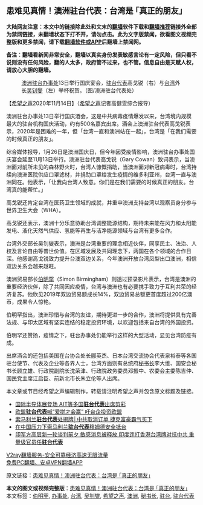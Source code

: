  <h2>患难见真情！澳洲驻台代表：台湾是 ｢真正的朋友｣</h2> <p class="notice"><b>大陆网友注意：本文中的链接除此处和文末的<a href="https://github.com/bannedbook/fanqiang" >翻墙</a>软件下载和<a href="https://github.com/killgcd/justmysocks/blob/master/README.md">翻墙推荐</a>链接外全部为禁网链接，未翻墙状态下打不开，请勿点击。此为文字版禁闻，欲看图文视频完整版和更多禁闻，请下载<a href="https://github.com/bannedbook/fanqiang">翻墙软件或APP</a>后翻墙上禁闻网。</p><p>备注：翻墙看新闻非常安全，翻墙以真实身份发表敏感言论有一定风险，但只看不说则没有任何风险，翻的人太多，政府管不过来，也不管。信息自由是天赋人权，请放心大胆的翻墙。</b></p>  <div class="entry"> <figure><figcaption><a href="https://www.bannedbook.org/bnews/tag/%e6%be%b3%e6%b4%b2/" class="st_tag internal_tag" rel="tag" title="标签 澳洲 下的日志">澳洲</a><a href="https://www.bannedbook.org/bnews/tag/%E9%A9%BB%E5%8F%B0/" class="st_tag internal_tag" rel="tag" title="标签 驻台 下的日志">驻台</a><a href="https://www.bannedbook.org/bnews/tag/%E5%8A%9E%E4%BA%8B%E5%A4%84/" class="st_tag internal_tag" rel="tag" title="标签 办事处 下的日志">办事处</a>13日举行国庆宴会，<a href="https://www.bannedbook.org/bnews/tag/%E9%A9%BB%E5%8F%B0%E4%BB%A3%E8%A1%A8/" class="st_tag internal_tag" rel="tag" title="标签 驻台代表 下的日志">驻台代表</a>高戈锐（右）与<a href="https://www.bannedbook.org/bnews/tag/%e5%8f%b0%e6%b9%be/" class="st_tag internal_tag" rel="tag" title="标签 台湾 下的日志">台湾</a>外长<a href="https://www.bannedbook.org/bnews/tag/%E5%90%B4%E9%92%8A%E7%87%AE/" class="st_tag internal_tag" rel="tag" title="标签 吴钊燮 下的日志">吴钊燮</a>（左）举杯祝贺。（图/澳洲驻台代表处）</figcaption></figure> <p>【<span class='wp_keywordlink_affiliate'><a href="https://www.soundofhope.org" title="希望之声" target="_blank">希望之声</a></span>2020年11月14日】（<a href="https://www.bannedbook.org/bnews/tag/%e5%b8%8c%e6%9c%9b%e4%b9%8b%e5%a3%b0/" class="st_tag internal_tag" rel="tag" title="标签 希望之声 下的日志">希望之声</a>记者高健雯综合报导）</p> <p>澳洲驻台办事处13日举行国庆酒会，这是中共病毒疫情爆发以来，台湾境内规模最大的驻台机构国庆活动，约有500名嘉宾出席。酒会上澳洲驻台代表高戈锐表示，2020年是困难的一年，但「台湾一直和澳洲站在一起」，台湾是「在我们需要的时候真正的朋友」。</p> <p>综合媒体报导，1月26日是澳洲国庆日，但今年因受疫情影响，澳洲驻台办事处国庆宴会延至11月13日举行。澳洲驻台代表高戈锐（Gary Cowan）致词表示，当澳洲面对前所未见的森林野火时，台湾人慷慨捐助，当澳洲面对新冠病毒时，台湾持续向澳洲医院供应口罩滤材，并捐助口罩给发生疫情的维多利亚州，台湾一直与澳洲同在。他表示，「让我向台湾人致意。你们是在我们需要的时候真正的朋友。台湾真的能帮忙。」</p> <p>高戈锐还肯定台湾在医药卫生领域的成就，并重申澳洲支持台湾以观察员身分参与世界卫生大会（WHA）。</p>  <p>高戈锐还表示，澳洲十分乐意协助台湾调整能源结构，期待未来能在风力和太阳能发电、液化天然气供应、氢能等再生与洁净能源领域与台湾有更多合作。</p> <p>台湾外交部长吴钊燮表示，澳洲是台湾重要的理念相近伙伴，同享民主、法治、人权及言论自由等普世价值。在区域发展及共同理念下，两国在各个领域的合作日深。他感谢高戈锐致力提升台澳双边关系，今年澳洲开放台湾凤梨出口澳洲，相信双边关系会越来越旺。</p> <p>澳洲贸易部长<a href="https://www.bannedbook.org/bnews/tag/%E4%BC%AF%E6%98%8E%E7%BD%95/" class="st_tag internal_tag" rel="tag" title="标签 伯明罕 下的日志">伯明罕</a>（Simon Birmingham）则透过预录影片表示，台湾是澳洲的重要经济伙伴，除了共同因应疫情，台湾与澳洲也有必要携手致力于互利共荣的经济复苏。他欣见2019年双边贸易额成长14%，双边贸易总额更首度超过200亿澳币，成果令人惊艳。</p> <p>伯明罕指出，澳洲珍惜与台湾的友谊，期待更进一步的合作，澳洲将提供具有完善法规、与印太区域有坚实连结的稳定投资环境，以欢迎包括来自台湾的外国投资。</p>  <p>伯明罕还赞扬，疫情之下，驻台办事处仍能举行这样的大型活动，显见台湾防疫有成。</p> <p>出席酒会的还包括美国在台协会处长郦英杰、日本台湾交流协会代表泉裕泰等各国驻台使节、代表及企业等各界人士，台湾方面则有总统府<a href="https://www.bannedbook.org/bnews/tag/%E7%A7%98%E4%B9%A6%E9%95%BF/" class="st_tag internal_tag" rel="tag" title="标签 秘书长 下的日志">秘书长</a>李大维、国安会秘书长顾立雄、行政院副院长沈荣津、行政院政务委员邓振中、农委会主委陈吉仲、国民党主席江启臣、前新北市长朱立伦等人出席。</p> <p>本文章或节目经希望之声编辑制作，转载请注明希望之声并包含原文标题及链接。</p> <ul class='op-related-articles' title='相关阅读'> <li><a href='https://www.bannedbook.org/bnews/taiwannews/20200923/1401839.html' target='_blank'>国际半导体展登场 AIT等多国<b>驻台代表</b>出席剪彩</a></li> <li><a href='https://www.bannedbook.org/bnews/taiwannews/20200923/1401609.html' target='_blank'>欧盟<b>驻台代表</b>喊“爱拼才会赢” 吁台企投资欧盟</a></li> <li><a href='https://www.bannedbook.org/bnews/taiwannews/20200909/1393458.html' target='_blank'>索马利兰<b>驻台代表</b>处揭牌│中共取消订单 捷克富豪霸气买下</a></li> <li><a href='https://www.bannedbook.org/bnews/taiwannews/20200809/1377243.html' target='_blank'>在中国压力下索马利兰<b>驻台代表</b>穆姆德安全抵台</a></li> <li><a href='https://www.bannedbook.org/bnews/comments/20200714/1360705.html' target='_blank'>印军方高层新一轮谈判前夕 敏感消息被释放 印度连打香港台湾牌对抗中共 重量级官员任<b>驻台代表</b></a></li> </ul> <p class="texttj"> <a href="https://www.bannedbook.org/forum23/topic22702.html" target="_blank">V2ray翻墙服务-安全可靠经济高速无限流量</a><br/> <a href="https://github.com/bannedbook/fanqiang/wiki/%E7%A6%81%E9%97%BB%E7%BD%91%E5%AE%89%E5%8D%93%E7%BF%BB%E5%A2%99%E6%96%B0%E9%97%BBAPP" target="_blank">免费PC翻墙、安卓VPN翻墙APP</a></p><p>原文链接：<a class="src_link"  href="https://www.soundofhope.org/post/442840" target="_blank">患难见真情！澳洲驻台代表：台湾是 ｢真正的朋友｣</a></p> <a name='sharetosocial'></a>       <div><b>本文的图文或视频完整版</b>：<a href='https://www.bannedbook.org/bnews/comments/20201114/1430982.html'>患难见真情！澳洲驻台代表：台湾是 ｢真正的朋友｣</a></div>  </div><!--END ENTRY--> <div class="postfooter"> <div>本文标签：<a href="https://www.bannedbook.org/bnews/tag/%E4%BC%AF%E6%98%8E%E7%BD%95/" rel="tag">伯明罕</a>, <a href="https://www.bannedbook.org/bnews/tag/%E5%8A%9E%E4%BA%8B%E5%A4%84/" rel="tag">办事处</a>, <a href="https://www.bannedbook.org/bnews/tag/%e5%8f%b0%e6%b9%be/" rel="tag">台湾</a>, <a href="https://www.bannedbook.org/bnews/tag/%E5%90%B4%E9%92%8A%E7%87%AE/" rel="tag">吴钊燮</a>, <a href="https://www.bannedbook.org/bnews/tag/%e5%b8%8c%e6%9c%9b%e4%b9%8b%e5%a3%b0/" rel="tag">希望之声</a>, <a href="https://www.bannedbook.org/bnews/tag/%e6%be%b3%e6%b4%b2/" rel="tag">澳洲</a>, <a href="https://www.bannedbook.org/bnews/tag/%E7%A7%98%E4%B9%A6%E9%95%BF/" rel="tag">秘书长</a>, <a href="https://www.bannedbook.org/bnews/tag/%E9%A9%BB%E5%8F%B0/" rel="tag">驻台</a>, <a href="https://www.bannedbook.org/bnews/tag/%E9%A9%BB%E5%8F%B0%E4%BB%A3%E8%A1%A8/" rel="tag">驻台代表</a></div>  </div><!--END POSTFOOTER--> 